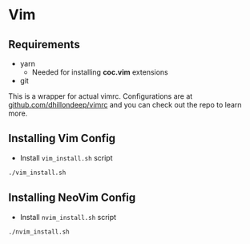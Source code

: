 # Vim

## Requirements
- yarn
    - Needed for installing **coc.vim** extensions
- git

This is a wrapper for actual vimrc. Configurations are
at [github.com/dhillondeep/vimrc](https://github.com/dhillondeep/vimrc) and
you can check out the repo to learn more.

## Installing Vim Config
- Install `vim_install.sh` script
```bash
./vim_install.sh
```

## Installing NeoVim Config
- Install `nvim_install.sh` script
```bash
./nvim_install.sh
```
